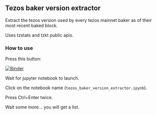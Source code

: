 ## Tezos baker version extractor

Extract the tezos version used by every tezos mainnet baker as of their most recent baked block.

Uses tzstats and tzkt public apis.

### How to use

Press this button:

[![Binder](https://mybinder.org/badge_logo.svg)](https://mybinder.org/v2/gh/midl-dev/tezos_baker_version_extractor/HEAD)

Wait for jupyter notebook to launch.

Click on the notebook name (`tezos_baker_version_extractor.ipynb`).

Press Ctrl+Enter twice.

Wait some more... you will get a list.
